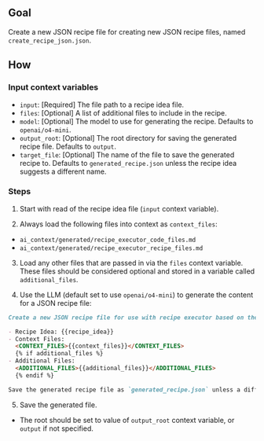## Goal

Create a new JSON recipe file for creating new JSON recipe files, named `create_recipe_json.json`.

## How

### Input context variables

- `input`: [Required] The file path to a recipe idea file.
- `files`: [Optional] A list of additional files to include in the recipe.
- `model`: [Optional] The model to use for generating the recipe. Defaults to `openai/o4-mini`.
- `output_root`: [Optional] The root directory for saving the generated recipe file. Defaults to `output`.
- `target_file`: [Optional] The name of the file to save the generated recipe to. Defaults to `generated_recipe.json` unless the recipe idea suggests a different name.

### Steps

1. Start with read of the recipe idea file (`input` context variable).

2. Always load the following files into context as `context_files`:

- `ai_context/generated/recipe_executor_code_files.md`
- `ai_context/generated/recipe_executor_recipe_files.md`

3. Load any other files that are passed in via the `files` context variable. These files should be considered optional and stored in a variable called `additional_files`.

4. Use the LLM (default set to use `openai/o4-mini`) to generate the content for a JSON recipe file:

```markdown
Create a new JSON recipe file for use with recipe executor based on the following content:

- Recipe Idea: {{recipe_idea}}
- Context Files:
  <CONTEXT_FILES>{{context_files}}</CONTEXT_FILES>
  {% if additional_files %}
- Additional Files:
  <ADDITIONAL_FILES>{{additional_files}}</ADDITIONAL_FILES>
  {% endif %}

Save the generated recipe file as `generated_recipe.json` unless a different name is specified in the recipe idea.
```

5. Save the generated file.

- The root should be set to value of `output_root` context variable, or `output` if not specified.
